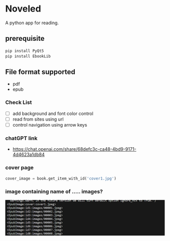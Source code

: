 # Noveled
A python app for reading.

## prerequisite
```powershell
pip install PyQt5
pip install EbookLib
```
## File format supported
- pdf
- epub

### Check List
- [ ] add background and font color control
- [ ] read from sites using url
- [ ] control navigation using arrow keys

### chatGPT link
- https://chat.openai.com/share/68defc3c-ca48-4bd9-9171-4d4623a1db84

### cover page
```python
cover_image = book.get_item_with_id('cover1.jpg')
```
### image containing name of ..... images?
![Alt text](image.png)


